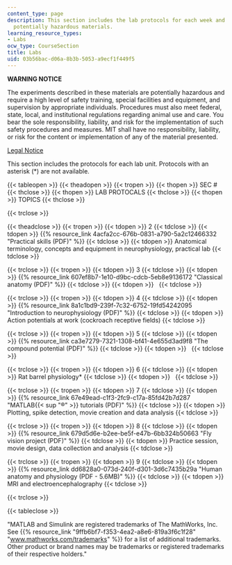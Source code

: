 ```yaml
---
content_type: page
description: This section includes the lab protocols for each week and a warning about
  potentially hazardous materials.
learning_resource_types:
- Labs
ocw_type: CourseSection
title: Labs
uid: 03b56bac-d06a-8b3b-5053-a9ecf1f449f5
---
```

**WARNING NOTICE**

The experiments described in these materials are potentially hazardous and require a high level of safety training, special facilities and equipment, and supervision by appropriate individuals. Procedures must also meet federal, state, local, and institutional regulations regarding animal use and care. You bear the sole responsibility, liability, and risk for the implementation of such safety procedures and measures. MIT shall have no responsibility, liability, or risk for the content or implementation of any of the material presented.  
  
[Legal Notice](/terms/)

This section includes the protocols for each lab unit. Protocols with an asterisk (\*) are not available.

{{< tableopen >}}
{{< theadopen >}}
{{< tropen >}}
{{< thopen >}}
SEC #
{{< thclose >}}
{{< thopen >}}
LAB PROTOCALS
{{< thclose >}}
{{< thopen >}}
TOPICS
{{< thclose >}}

{{< trclose >}}

{{< theadclose >}}
{{< tropen >}}
{{< tdopen >}}
2
{{< tdclose >}}
{{< tdopen >}}
{{% resource_link 4acfa2cc-676b-0831-a790-5a2c12466332 "Practical skills (PDF)" %}}
{{< tdclose >}}
{{< tdopen >}}
Anatomical terminology, concepts and equipment in neurophysiology, practical lab
{{< tdclose >}}

{{< trclose >}}
{{< tropen >}}
{{< tdopen >}}
3
{{< tdclose >}}
{{< tdopen >}}
{{% resource_link 607ef8b7-1e10-d9bc-cdcb-5eb8e9136172 "Classical anatomy (PDF)" %}}
{{< tdclose >}}
{{< tdopen >}}
 
{{< tdclose >}}

{{< trclose >}}
{{< tropen >}}
{{< tdopen >}}
4
{{< tdclose >}}
{{< tdopen >}}
{{% resource_link 8a1c1bd9-239f-7c32-6752-19fd54242095 "Introduction to neurophysiology (PDF)" %}}
{{< tdclose >}}
{{< tdopen >}}
Action potentials at work (cockroach receptive fields)
{{< tdclose >}}

{{< trclose >}}
{{< tropen >}}
{{< tdopen >}}
5
{{< tdclose >}}
{{< tdopen >}}
{{% resource_link ca3e7279-7321-1308-bf41-4e655d3ad9f8 "The compound potential (PDF)" %}}
{{< tdclose >}}
{{< tdopen >}}
 
{{< tdclose >}}

{{< trclose >}}
{{< tropen >}}
{{< tdopen >}}
6
{{< tdclose >}}
{{< tdopen >}}
Rat barrel physiology\*
{{< tdclose >}}
{{< tdopen >}}
 
{{< tdclose >}}

{{< trclose >}}
{{< tropen >}}
{{< tdopen >}}
7
{{< tdclose >}}
{{< tdopen >}}
{{% resource_link 67e49ead-c1f3-2fc9-c17a-85fd42b7d287 "MATLAB{{< sup \"®\" >}} tutorials (PDF)" %}}
{{< tdclose >}}
{{< tdopen >}}
Plotting, spike detection, movie creation and data analysis
{{< tdclose >}}

{{< trclose >}}
{{< tropen >}}
{{< tdopen >}}
8
{{< tdclose >}}
{{< tdopen >}}
{{% resource_link 679d5d6e-b2ee-be5f-e47b-6bb324b50663 "Fly vision project (PDF)" %}}
{{< tdclose >}}
{{< tdopen >}}
Practice session, movie design, data collection and analysis
{{< tdclose >}}

{{< trclose >}}
{{< tropen >}}
{{< tdopen >}}
9
{{< tdclose >}}
{{< tdopen >}}
{{% resource_link dd6828a0-073d-240f-d301-3d6c7435b29a "Human anatomy and physiology (PDF - 5.6MB)" %}}
{{< tdclose >}}
{{< tdopen >}}
MRI and electroencephalography
{{< tdclose >}}

{{< trclose >}}

{{< tableclose >}}

"MATLAB and Simulink are registered trademarks of The MathWorks, Inc. See {{% resource_link "9ffb6bf7-f353-4ea2-a8e6-819a3f6c1f28" "www.mathworks.com/trademarks" %}} for a list of additional trademarks. Other product or brand names may be trademarks or registered trademarks of their respective holders."